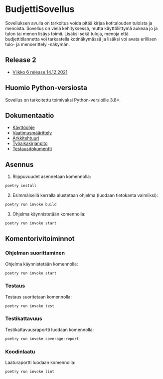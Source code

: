 # BudjettiSovellus

Sovelluksen avulla on tarkoitus voida pitää kirjaa kotitalouden tuloista ja menoista. Sovellus on vielä kehityksessä, mutta käyttöliittymä aukeaa jo ja tulon tai menon lisäys toimii. Lisäksi sekä tuloja, menoja että budjettitilannetta voi tarkastella kotinäkymässä ja lisäksi voi avata erillisen tulo- ja menoerittely -näkymän.

## Release 2

- [Viikko 6 release 14.12.2021](https://github.com/ereborinkorppi/ot-harjoitustyo/releases)

## Huomio Python-versiosta

Sovellus on tarkoitettu toimivaksi Python-versioille 3.8<.

## Dokumentaatio

- [Käyttöohje](./dokumentaatio/kayttohje.md)
- [Vaatimusmäärittely](./dokumentaatio/vaatimusmaarittely.md)
- [Arkkitehtuuri](./dokumentaatio/arkkitehtuuri.md)
- [Työaikakirjanpito](./dokumentaatio/tuntikirjanpito.md)
- [Testausdokumentti](./dokumentaatio/testausdokumentti.md)

## Asennus

1. Riippuvuudet asennetaan komennolla:

```bash
poetry install
```

2. Esimmäisellä kerralla alustetaan ohjelma (luodaan tietokanta valmiiksi):

```bash
poetry run invoke build
```

3. Ohjelma käynnistetään komennolla:

```bash
poetry run invoke start
```

## Komentorivitoiminnot

### Ohjelman suorittaminen

Ohjelma käynnistetään komennolla:

```bash
poetry run invoke start
```

### Testaus

Testaus suoritetaan komennolla:

```bash
poetry run invoke test
```

### Testikattavuus

Testikattavuusraportti luodaan komennolla:

```bash
poetry run invoke coverage-report
```

### Koodinlaatu

Laaturaportti luodaan komennolla:

```bash
poetry run invoke lint
```
